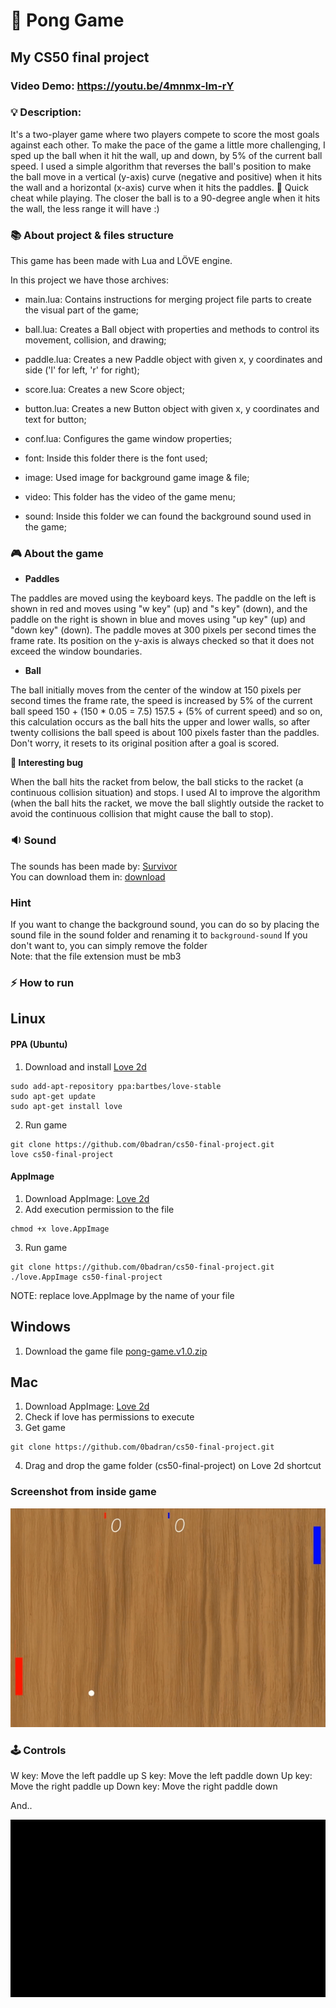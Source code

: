 # 🏓 Pong Game
## My CS50 final project
### Video Demo:  https://youtu.be/4mnmx-lm-rY
### 💡 Description:
<p>It's a two-player game where two players compete to score the most goals against each other. To make the pace of the game a little more challenging, I sped up the ball when it hit the wall, up and down, by 5% of the current ball speed. I used a simple algorithm that reverses the ball's position to make the ball move in a vertical (y-axis) curve (negative and positive) when it hits the wall and a horizontal (x-axis) curve when it hits the paddles. 🧲 Quick cheat while playing. The closer the ball is to a 90-degree angle when it hits the wall, the less range it will have :)</p>

### 📚 About project & files structure
<p>This game has been made with Lua and LÖVE engine.</p>

<p>In this project we have those archives:</p>

* main.lua: Contains instructions for merging project file parts to create the visual part of the game;

* ball.lua: Creates a Ball object with properties and methods to control its movement, collision, and drawing;

* paddle.lua: Creates a new Paddle object with given x, y coordinates and side ('l' for left, 'r' for right);

* score.lua: Creates a new Score object;

* button.lua: Creates a new Button object with given x, y coordinates and text for button;

* conf.lua: Configures the game window properties;

* font: Inside this folder there is the font used;

* image: Used image for background game image & file;

* video: This folder has the video of the game menu;

* sound: Inside this folder we can found the background sound used in the game;

### 🎮 About the game
* <b>Paddles</b>
<p>The paddles are moved using the keyboard keys. The paddle on the left is shown in red and moves using "w key" (up) and "s key" (down), and the paddle on the right is shown in blue and moves using "up key" (up) and "down key" (down). The paddle moves at 300 pixels per second times the frame rate. Its position on the y-axis is always checked so that it does not exceed the window boundaries.</p>

* <b>Ball</b>
<p>The ball initially moves from the center of the window at 150 pixels per second times the frame rate, the speed is increased by 5% of the current ball speed 150 + (150 * 0.05 = 7.5) 157.5 + (5% of current speed) and so on, this calculation occurs as the ball hits the upper and lower walls, so after twenty collisions the ball speed is about 100 pixels faster than the paddles. Don't worry, it resets to its original position after a goal is scored.</p>
<p><b>🐞 Interesting bug</b></p>
When the ball hits the racket from below, the ball sticks to the racket (a continuous collision situation) and stops. I used AI to improve the algorithm (when the ball hits the racket, we move the ball slightly outside the racket to avoid the continuous collision that might cause the ball to stop).

### 🔉 Sound
The sounds has been made by: [Survivor](https://open.spotify.com/artist/26bcq2nyj5GB7uRr558iQg)<br />
You can download them in: [download](https://drive.usercontent.google.com/u/0/uc?id=0B4LOzioZvYiXYUk3OUJudDNRMW8&export=download)
### Hint
If you want to change the background sound, you can do so by placing the sound file in the sound folder and renaming it to `background-sound` If you don't want to, you can simply remove the folder<br/>
Note: that the file extension must be mb3

### ⚡ How to run
## Linux
#### PPA (Ubuntu)
1. Download and install [Love 2d](https://love2d.org/)
```[bash]
sudo add-apt-repository ppa:bartbes/love-stable
sudo apt-get update
sudo apt-get install love
```
2. Run game
```[bash]
git clone https://github.com/0badran/cs50-final-project.git
love cs50-final-project
```
#### AppImage
1. Download AppImage: [Love 2d](https://love2d.org/)
2. Add execution permission to the file
```[bash]
chmod +x love.AppImage
```
3. Run game
```[bash]
git clone https://github.com/0badran/cs50-final-project.git
./love.AppImage cs50-final-project
```
NOTE: replace love.AppImage by the name of your file

## Windows
1. Download the game file <a href="#windows">[pong-game.v1.0.zip](https://5tdfwa.am.files.1drv.com/y4mhIjJ8IVVXNSZ7G5dAXuQPVJWpWqKg3RpMu54-Pdxksm48dmYb9VDyui76wcT_GFB7BNZeh856jj8qKY6nNMzvpMox-yh5-k78aSFuQrhJRUGRNLAR09glSWcjwRgYX84s9eQ-yES_yYbBBoQvhT7j1Wftp4rIGlHvJydOAy_Vo3GHMNbIK_nRV9LmIHhPjwGoDdp57y6_4-rLfToV_fQNg)</a>

## Mac
1. Download AppImage: [Love 2d](https://love2d.org/)
2. Check if love has permissions to execute
3. Get game
```[bash]
git clone https://github.com/0badran/cs50-final-project.git
```
4. Drag and drop the game folder (cs50-final-project) on Love 2d shortcut

### Screenshot from inside game
![game screenshot](/image/game-screenshot.gif)

### 🕹 Controls
W key: Move the left paddle up
S key: Move the left paddle down
Up key: Move the right paddle up
Down key: Move the right paddle down
<p>And..</p>

![this is cs50](/image/this_is_cs50.gif)
